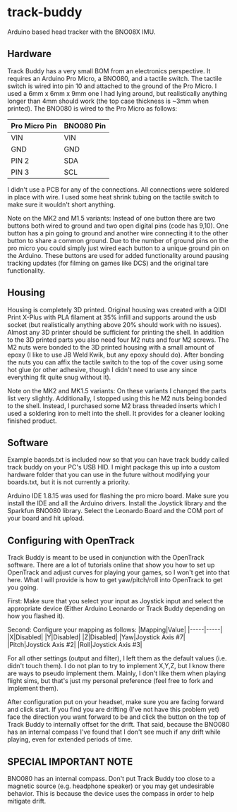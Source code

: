 # track-buddy
Arduino based head tracker with the BNO08X IMU.

## Hardware
Track Buddy has a very small BOM from an electronics perspective.  It requires an Arduino Pro Micro, a BNO080, and a tactile switch.  The tactile switch is wired into pin 10 and attached to the ground of the Pro Micro. I used a 6mm x 6mm x 9mm one I had lying around, but realistically anything longer than 4mm should work (the top case thickness is ~3mm when printed). The BNO080 is wired to the Pro Micro as follows:

|Pro Micro Pin|BNO080 Pin|
|-----|-----|
|VIN |VIN|
|GND|GND|
|PIN 2|SDA|
|PIN 3|SCL|

I didn't use a PCB for any of the connections.  All connections were soldered in place with wire.  I used some heat shrink tubing on the tactile switch to make sure it wouldn't short anything.

Note on the MK2 and M1.5 variants: Instead of one button there are two buttons both wired to ground and two open digital pins (code has 9,10).  One button has a pin going to ground and another wire connecting it to the other button to share a common ground.  Due to the number of ground pins on the pro micro you could simply just wired each button to a unique ground pin on the Arduino.  These buttons are used for added functionality around pausing tracking updates (for filming on games like DCS) and the original tare functionality.

## Housing
Housing is completely 3D printed.  Original housing was created with a QIDI Print X-Plus with PLA filament at 35% infill and supports around the usb socket (but realistically anything above 20% should work with no issues).  Almost any 3D printer should be sufficient for printing the shell.  In addition to the 3D printed parts you also need four M2 nuts and four M2 screws.  The M2 nuts were bonded to the 3D printed housing with a small amount of epoxy (I like to use JB Weld Kwik, but any epoxy should do).  After bonding the nuts you can affix the tactile switch to the top of the cover using some hot glue (or other adhesive, though I didn't need to use any since everything fit quite snug without it).

Note on the MK2 and MK1.5 variants:  On these variants I changed the parts list very slightly.  Additionally, I stopped using this he M2 nuts being bonded to the shell.  Instead, I purchased some M2 brass threaded inserts which I used a soldering iron to melt into the shell.  It provides for a cleaner looking finished product.

## Software

Example baords.txt is included now so that you can have track buddy called track buddy on your PC's USB HID.  I might package this up into a custom hardware folder that you can use in the future without modifying your boards.txt, but it is not currently a priority.

Arduino IDE 1.8.15 was used for flashing the pro micro board.  Make sure you install the IDE and all the Arduino drivers.  Install the Joystick library and the Sparkfun BNO080 library.  Select the Leonardo Board and the COM port of your board and hit upload.

## Configuring with OpenTrack

Track Buddy is meant to be used in conjunction with the OpenTrack software.  There are a lot of tutorials online that show you how to set up OpenTrack and adjust curves for playing your games, so I won't get into that here.  What I will provide is how to get yaw/pitch/roll into OpenTrack to get you going.

First: Make sure that you select your input as Joystick input and select the appropriate device (Either Arduino Leonardo or Track Buddy depending on how you flashed it).

Second: Configure your mapping as follows:
|Mapping|Value|
|-----|-----|
|X|Disabled|
|Y|Disabled|
|Z|Disabled|
|Yaw|Joystick Axis #7|
|Pitch|Joystick Axis #2|
|Roll|Joystick Axis #3|

For all other settings (output and filter), I left them as the default values (i.e. didn't touch them).  I do not plan to try to implement X,Y,Z, but I know there are ways to pseudo implement them.  Mainly, I don't like them when playing flight sims, but that's just my personal preference (feel free to fork and implement them).

After configuration put on your headset, make sure you are facing forward and click start.  If you find you are drifting (I've not have this problem yet) face the direction you want forward to be and click the button on the top of Track Buddy to internally offset for the drift.  That said, because the BNO080 has an internal compass I've found that I don't see much if any drift while playing, even for extended periods of time.

## SPECIAL IMPORTANT NOTE
BNO080 has an internal compass.  Don't put Track Buddy too close to a magnetic source (e.g. headphone speaker) or you may get undesirable behavior.  This is because the device uses the compass in order to help mitigate drift.

